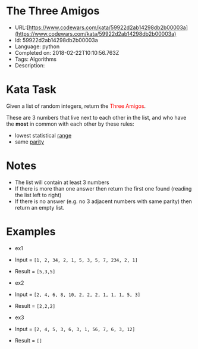 # The Three Amigos

 - URL:[https://www.codewars.com/kata/59922d2ab14298db2b00003a](https://www.codewars.com/kata/59922d2ab14298db2b00003a)
 - Id: 59922d2ab14298db2b00003a
 - Language: python
 - Completed on: 2018-02-22T10:10:56.763Z
 - Tags: Algorithms
 - Description:
# Kata Task

Given a list of random integers, return the <span style='color:red'>Three Amigos</span>.

These are 3 numbers that live next to each other in the list, and who have the **most** in common with each other by these rules:
* lowest statistical <a href="https://en.wikipedia.org/wiki/Range_(statistics)">range</a>
* same <a href="https://en.wikipedia.org/wiki/Parity_(mathematics)">parity</a>

# Notes

* The list will contain at least 3 numbers
* If there is more than one answer then return the first one found (reading the list left to right)
* If there is no answer (e.g. no 3 adjacent numbers with same parity) then return an empty list.

# Examples

* ex1
 * Input = ```[1, 2, 34, 2, 1, 5, 3, 5, 7, 234, 2, 1]```
 * Result = ```[5,3,5]```
 

* ex2
 * Input = ```[2, 4, 6, 8, 10, 2, 2, 2, 1, 1, 1, 5, 3]```
 * Result = ```[2,2,2]```
 

* ex3
 * Input = ```[2, 4, 5, 3, 6, 3, 1, 56, 7, 6, 3, 12]```
 * Result = ```[]```

